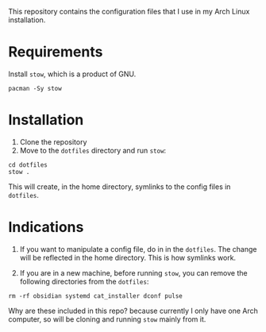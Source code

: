This repository contains the configuration files that I use in my Arch Linux installation.

# Requirements

Install `stow`, which is a product of GNU.

```
pacman -Sy stow
```

# Installation

1. Clone the repository
2. Move to the `dotfiles` directory and run `stow`:

```
cd dotfiles
stow .
```

This will create, in the home directory, symlinks to the config files in `dotfiles`.

# Indications

1. If you want to manipulate a config file, do in in the `dotfiles`. The change will be reflected in the home directory. This is how symlinks work.

2. If you are in a new machine, before running `stow`, you can remove the following directories from the `dotfiles`:

```
rm -rf obsidian systemd cat_installer dconf pulse
```

Why are these included in this repo? because currently I only have one Arch computer, so will be cloning and running `stow` mainly from it.
